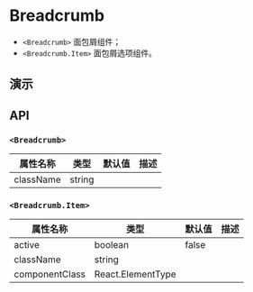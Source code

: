 # Breadcrumb [<i class="icon icon-edit2" ></i>](https://github.com/rsuite/rsuite.github.io/blob/master/src/components/breadcrumb/index.md)


- `<Breadcrumb>` 面包屑组件；
- `<Breadcrumb.Item>`  面包屑选项组件。

## 演示

<!--{demo}-->

## API

### `<Breadcrumb>`

| 属性名称      | 类型     | 默认值 | 描述  |
|-----------|--------|-----|-----|
| className | string |     |     |


### `<Breadcrumb.Item>`

| 属性名称           | 类型          | 默认值   | 描述  |
|----------------|-------------|-------|-----|
| active         | boolean        | false |     |
| className      | string      |       |     |
| componentClass | React.ElementType |       |     |
